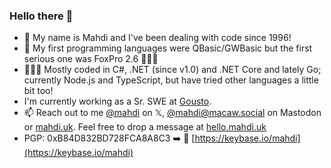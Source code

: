 ### Hello there 👋

- 💬 My name is Mahdi and I've been dealing with code since 1996!
- 💾 My first programming languages were QBasic/GWBasic but the first serious one was FoxPro 2.6 🤷🏻‍♂️
- 👨🏻‍💻 Mostly coded in C#, .NET (since v1.0) and .NET Core and lately Go; currently Node.js and TypeScript, but have tried other languages a little bit too!
- I'm currently working as a Sr. SWE at [Gousto](https://github.com/gousto).
- 📫 Reach out to me [@mahdi](https://x.com/intent/user?screen_name=mahdi) on 𝕏, [@mahdi@macaw.social](https://macaw.social/@mahdi) on Mastodon or [mahdi.uk](https://mahdi.uk). Feel free to drop a message at [hello.mahdi.uk](https://hello.mahdi.uk)
- PGP: 0xB84D832BD728FCA8A8C3 ➡️ 🔐 [https://keybase.io/mahdi](https://keybase.io/mahdi)
